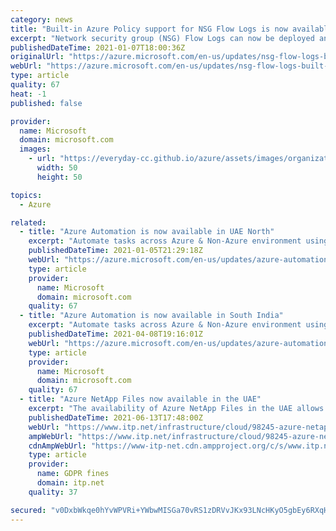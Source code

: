 ```yaml
---
category: news
title: "Built-in Azure Policy support for NSG Flow Logs is now available"
excerpt: "Network security group (NSG) Flow Logs can now be deployed and managed using built-in Azure policies.  You don't need to write your own policies to manage NSG Flow Log deployments."
publishedDateTime: 2021-01-07T18:00:36Z
originalUrl: "https://azure.microsoft.com/en-us/updates/nsg-flow-logs-built-in-azure-policy/"
webUrl: "https://azure.microsoft.com/en-us/updates/nsg-flow-logs-built-in-azure-policy/"
type: article
quality: 67
heat: -1
published: false

provider:
  name: Microsoft
  domain: microsoft.com
  images:
    - url: "https://everyday-cc.github.io/azure/assets/images/organizations/microsoft.com-50x50.jpg"
      width: 50
      height: 50

topics:
  - Azure

related:
  - title: "Azure Automation is now available in UAE North"
    excerpt: "Automate tasks across Azure & Non-Azure environment using PowerShell and Python based scripts. "
    publishedDateTime: 2021-01-05T21:29:18Z
    webUrl: "https://azure.microsoft.com/en-us/updates/azure-automation-in-uae-north-region/"
    type: article
    provider:
      name: Microsoft
      domain: microsoft.com
    quality: 67
  - title: "Azure Automation is now available in South India"
    excerpt: "Automate tasks across Azure & Non-Azure environment using PowerShell and Python based scripts. "
    publishedDateTime: 2021-04-08T19:16:01Z
    webUrl: "https://azure.microsoft.com/en-us/updates/azure-automation-in-south-india-region/"
    type: article
    provider:
      name: Microsoft
      domain: microsoft.com
    quality: 67
  - title: "Azure NetApp Files now available in the UAE"
    excerpt: "The availability of Azure NetApp Files in the UAE allows Microsoft Azure cloud’s local users to benefit from local certifications to meet local data sovereignty requirements"
    publishedDateTime: 2021-06-13T17:48:00Z
    webUrl: "https://www.itp.net/infrastructure/cloud/98245-azure-netapp-files-now-available-in-the-uae"
    ampWebUrl: "https://www.itp.net/infrastructure/cloud/98245-azure-netapp-files-now-available-in-the-uae?amp"
    cdnAmpWebUrl: "https://www-itp-net.cdn.ampproject.org/c/s/www.itp.net/infrastructure/cloud/98245-azure-netapp-files-now-available-in-the-uae?amp"
    type: article
    provider:
      name: GDPR fines
      domain: itp.net
    quality: 37

secured: "v0DxbWkqe0hYvWPVRi+YWbwMISGa70vRS1zDRVvJKx93LNcHKyO5gbEy6RXqH4NBzj/LZJ8jagPSCEKub2p9CHqX1GH0Nl0PmI/Psrjz8gNSzSsoS92TsJyi2jmNxWVrDvdkqpjVU1GjtlTILVaYIfWcHd4w4hFJig0r2JeoCs1wAOJsIqph5S6pHx5dj1JySz31LDT7ciyc6Vc3GndsZ7vpFdU6ztPNb+lXP3QRuWfVdP4mYepCFlpBiv4mrhg+x3Ny8UGI/vz0JX94rzLvXYX+NuSnWaja9TiCChWUP6nWoFYtTLV43lQ37Y3pNcXFUEeKZ1LWvjzrFFcXfzX1TGz9tsYwdDUHpD4rWJu11zM=;hW6yHslU2EHdWtTxVD4XQw=="
---
```


